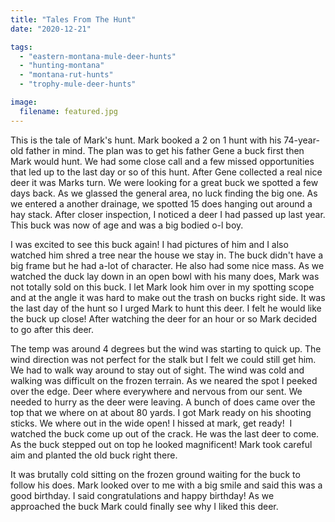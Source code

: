```yaml
---
title: "Tales From The Hunt"
date: "2020-12-21"

tags: 
  - "eastern-montana-mule-deer-hunts"
  - "hunting-montana"
  - "montana-rut-hunts"
  - "trophy-mule-deer-hunts"

image:
  filename: featured.jpg
---
```




This is the tale of Mark's hunt. Mark booked a 2 on 1 hunt with his 74-year-old father in mind. The plan was to get his father Gene a buck first then Mark would hunt. We had some close call and a few missed opportunities that led up to the last day or so of this hunt. After Gene collected a real nice deer it was Marks turn. We were looking for a great buck we spotted a few days back. As we glassed the general area, no luck finding the big one. As we entered a another drainage, we spotted 15 does hanging out around a hay stack. After closer inspection, I noticed a deer I had passed up last year. This buck was now of age and was a big bodied o-l boy.

I was excited to see this buck again! I had pictures of him and I also watched him shred a tree near the house we stay in. The buck didn't have a big frame but he had a-lot of character. He also had some nice mass. As we watched the duck lay down in an open bowl with his many does, Mark was not totally sold on this buck. I let Mark look him over in my spotting scope and at the angle it was hard to make out the trash on bucks right side. It was the last day of the hunt so I urged Mark to hunt this deer. I felt he would like the buck up close! After watching the deer for an hour or so Mark decided to go after this deer.

The temp was around 4 degrees but the wind was starting to quick up. The wind direction was not perfect for the stalk but I felt we could still get him. We had to walk way around to stay out of sight. The wind was cold and walking was difficult on the frozen terrain. As we neared the spot I peeked over the edge. Deer where everywhere and nervous from our sent. We needed to hurry as the deer were leaving. A bunch of does came over the top that we where on at about 80 yards. I got Mark ready on his shooting sticks. We where out in the wide open! I hissed at mark, get ready!  I watched the buck come up out of the crack. He was the last deer to come. As the buck stepped out on top he looked magnificent! Mark took careful aim and planted the old buck right there.

It was brutally cold sitting on the frozen ground waiting for the buck to follow his does. Mark looked over to me with a big smile and said this was a good birthday. I said congratulations and happy birthday! As we approached the buck Mark could finally see why I liked this deer.
